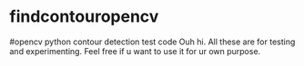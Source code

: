 # findcontouropencv
#opencv python contour detection test code
Ouh hi. All these are for testing and experimenting. Feel free if u want to use it for ur own purpose.

